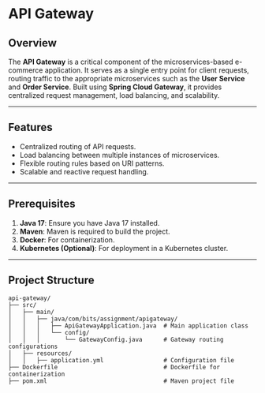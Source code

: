 # API Gateway

## Overview
The **API Gateway** is a critical component of the microservices-based e-commerce application. It serves as a single entry point for client requests, routing traffic to the appropriate microservices such as the **User Service** and **Order Service**. Built using **Spring Cloud Gateway**, it provides centralized request management, load balancing, and scalability.

---

## Features
- Centralized routing of API requests.
- Load balancing between multiple instances of microservices.
- Flexible routing rules based on URI patterns.
- Scalable and reactive request handling.

---

## Prerequisites
1. **Java 17**: Ensure you have Java 17 installed.
2. **Maven**: Maven is required to build the project.
3. **Docker**: For containerization.
4. **Kubernetes (Optional)**: For deployment in a Kubernetes cluster.

---

## Project Structure
```plaintext
api-gateway/
├── src/
│   ├── main/
│   │   ├── java/com/bits/assignment/apigateway/
│   │   │   ├── ApiGatewayApplication.java  # Main application class
│   │   │   └── config/
│   │   │       └── GatewayConfig.java      # Gateway routing configurations
│   ├── resources/
│   │   ├── application.yml                 # Configuration file
├── Dockerfile                              # Dockerfile for containerization
├── pom.xml                                 # Maven project file
